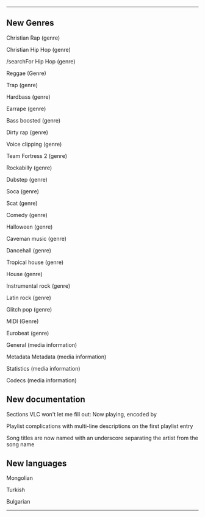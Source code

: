 
***

## New Genres

Christian Rap (genre)

Christian Hip Hop (genre)

/searchFor Hip Hop (genre)

Reggae (Genre)

Trap (genre)

Hardbass (genre)

Earrape (genre)

Bass boosted (genre)

Dirty rap (genre)

Voice clipping (genre)

Team Fortress 2 (genre)

Rockabilly (genre)

Dubstep (genre)

Soca (genre)

Scat (genre)

Comedy (genre)

Halloween (genre)

Caveman music (genre)

Dancehall (genre)

Tropical house (genre)

House (genre)

Instrumental rock (genre)

Latin rock (genre)

Glitch pop (genre)

MIDI (Genre)

Eurobeat (genre)

General (media information)

Metadata Metadata (media information)

Statistics (media information)

Codecs (media information)

## New documentation

Sections VLC won't let me fill out: Now playing, encoded by

Playlist complications with multi-line descriptions on the first playlist entry

Song titles are now named with an underscore separating the artist from the song name

## New languages

Mongolian

Turkish

Bulgarian

***


